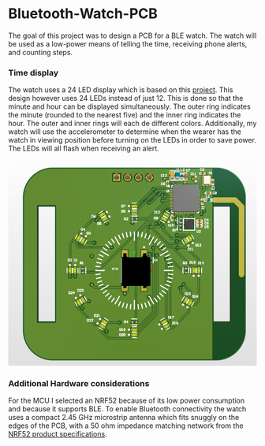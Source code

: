 # Bluetooth-Watch-PCB
The goal of this project was to design a PCB for a BLE watch. The watch will be used as a low-power means of telling the time, receiving phone alerts, and counting steps. 

### Time display
The watch uses a 24 LED display which is based on this [project](https://www.youtube.com/watch?v=nHZllsSoZp4). This design however uses 24 LEDs instead of just 12. This is done so that the minute and hour can be displayed simultaneously. The outer ring indicates the minute (rounded to the nearest five) and the inner ring indicates the hour. The outer and inner rings will each de different colors. Additionally, my watch will use the accelerometer to determine when the wearer has the watch in viewing position before turning on the LEDs in order to save power. The LEDs will all flash when receiving an alert. 

![PCB Image](https://github.com/timmy-quinn/Bluetooth-Watch-PCB/blob/3b79429ff4e6e844e353ab953f97ed3d51d7d187/watch_screenshot.png)

### Additional Hardware considerations
For the MCU I selected an NRF52 because of its low power consumption and because it supports BLE. To enable Bluetooth connectivity the watch uses a compact 2.45 GHz microstrip antenna which fits snuggly on the edges of the PCB, with a 50 ohm impedance matching network from the [NRF52 product specifications](https://github.com/timmy-quinn/Bluetooth-Watch-PCB/blob/3b79429ff4e6e844e353ab953f97ed3d51d7d187/reference%20documents/nRF52832_PS_v1.4.pdf).





